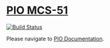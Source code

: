 # [PIO MCS-51](https://github.com/OS-Q/pio)

[![Build Status](https://github.com/OS-Q/platform-mcs51/workflows/examples/badge.svg)](https://github.com/OS-Q/platform-mcs51/actions/workflows/examples.yml)

Please navigate to [PIO Documentation](https://doc.os-q.com/pio/platforms/mcs51.html).

